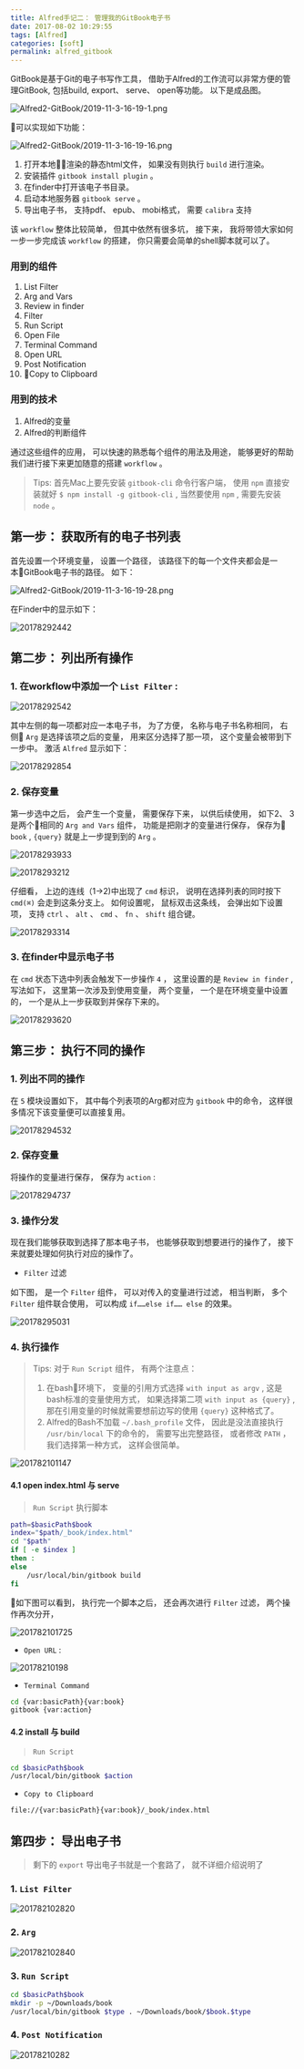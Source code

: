 ```yaml
---
title: Alfred手记二： 管理我的GitBook电子书
date: 2017-08-02 10:29:55
tags: [Alfred]
categories: [soft]
permalink: alfred_gitbook
---
```


GitBook是基于Git的电子书写作工具， 借助于Alfred的工作流可以非常方便的管理GitBook, 包括build, export、 serve、 open等功能。 以下是成品图。

![Alfred2-GitBook/2019-11-3-16-19-1.png](http://img.geekerhua.com/blog/Alfred2-GitBook/2019-11-3-16-19-1.png)

可以实现如下功能：

![Alfred2-GitBook/2019-11-3-16-19-16.png](http://img.geekerhua.com/blog/Alfred2-GitBook/2019-11-3-16-19-16.png)

01. 打开本地渲染的静态html文件， 如果没有则执行 `build` 进行渲染。
02. 安装插件 `gitbook install plugin` 。
03. 在finder中打开该电子书目录。
04. 启动本地服务器 `gitbook serve` 。
05. 导出电子书， 支持pdf、 epub、 mobi格式， 需要 `calibra` 支持

该 `workflow` 整体比较简单， 但其中依然有很多坑， 接下来， 我将带领大家如何一步一步完成该 `workflow` 的搭建， 你只需要会简单的shell脚本就可以了。

### 用到的组件

01. List Filter
02. Arg and Vars
03. Review in finder
04. Filter
05. Run Script
06. Open File
07. Terminal Command
08. Open URL
09. Post Notification
10. Copy to Clipboard

### 用到的技术

01. Alfred的变量
02. Alfred的判断组件

通过这些组件的应用， 可以快速的熟悉每个组件的用法及用途， 能够更好的帮助我们进行接下来更加随意的搭建 `workflow` 。

> Tips: 首先Mac上要先安装 `gitbook-cli` 命令行客户端， 使用 `npm` 直接安装就好 `$ npm install -g gitbook-cli` , 当然要使用 `npm` , 需要先安装 `node` 。

## 第一步： 获取所有的电子书列表

首先设置一个环境变量， 设置一个路径， 该路径下的每一个文件夹都会是一本GitBook电子书的路径。 如下：

![Alfred2-GitBook/2019-11-3-16-19-28.png](http://img.geekerhua.com/blog/Alfred2-GitBook/2019-11-3-16-19-28.png)

在Finder中的显示如下：

![20178292442](assets/20178292442.png)

## 第二步： 列出所有操作

### 1. 在workflow中添加一个 `List Filter` :

![20178292542](assets/20178292542.png)

其中左侧的每一项都对应一本电子书， 为了方便， 名称与电子书名称相同， 右侧 `Arg` 是选择该项之后的变量， 用来区分选择了那一项， 这个变量会被带到下一步中。
激活 `Alfred` 显示如下：

![20178292854](assets/20178292854.png)

### 2. 保存变量

第一步选中之后， 会产生一个变量， 需要保存下来， 以供后续使用， 如下2、 3是两个相同的 `Arg and Vars` 组件， 功能是把刚才的变量进行保存， 保存为 `book` , `{query}` 就是上一步提到到的 `Arg` 。

![20178293933](assets/20178293933.png)

![20178293212](assets/20178293212.png)

仔细看， 上边的连线（1->2)中出现了 `cmd` 标识， 说明在选择列表的同时按下 `cmd(⌘)` 会走到这条分支上。 如何设置呢， 鼠标双击这条线， 会弹出如下设置项， 支持 `ctrl` 、 `alt` 、 `cmd` 、 `fn` 、 `shift` 组合键。

![20178293314](assets/20178293314.png)

### 3. 在finder中显示电子书

在 `cmd` 状态下选中列表会触发下一步操作 `4` ， 这里设置的是 `Review in finder` , 写法如下， 这里第一次涉及到使用变量， 两个变量， 一个是在环境变量中设置的， 一个是从上一步获取到并保存下来的。

![20178293620](assets/20178293620.png)

## 第三步： 执行不同的操作

### 1. 列出不同的操作

在 `5` 模块设置如下， 其中每个列表项的Arg都对应为 `gitbook` 中的命令， 这样很多情况下该变量便可以直接复用。

![20178294532](assets/20178294532.png)

### 2. 保存变量

将操作的变量进行保存， 保存为 `action` :

![20178294737](assets/20178294737.png)

### 3. 操作分发

现在我们能够获取到选择了那本电子书， 也能够获取到想要进行的操作了， 接下来就要处理如何执行对应的操作了。

* `Filter` 过滤

如下图， 是一个 `Filter` 组件， 可以对传入的变量进行过滤， 相当判断， 多个 `Filter` 组件联合使用， 可以构成 `if……else if…… else` 的效果。

![20178295031](assets/20178295031.png)

### 4. 执行操作

> Tips: 对于 `Run Script` 组件， 有两个注意点：
> 1. 在bash环境下， 变量的引用方式选择 `with input as argv` , 这是bash标准的变量使用方式， 如果选择第二项 `with input as {query}` , 那在引用变量的时候就需要想前边写的使用 `{query}` 这种格式了。
> 2. Alfred的Bash不加载 `~/.bash_profile` 文件， 因此是没法直接执行 `/usr/bin/local` 下的命令的， 需要写出完整路径， 或者修改 `PATH` ， 我们选择第一种方式， 这样会很简单。

![201782101147](assets/201782101147.png)

#### 4.1 open index.html 与 serve

> `Run Script` 执行脚本

``` bash
path=$basicPath$book
index="$path/_book/index.html"
cd "$path"
if [ -e $index ]
then :
else
	/usr/local/bin/gitbook build
fi
```

如下图可以看到， 执行完一个脚本之后， 还会再次进行 `Filter` 过滤， 两个操作再次分开，

![201782101725](assets/201782101725.png)

* `Open URL` :

![20178210198](assets/20178210198.png)

* `Terminal Command`

``` bash
cd {var:basicPath}{var:book}
gitbook {var:action}
```

#### 4.2 install 与 build

> `Run Script`

``` bash
cd $basicPath$book
/usr/local/bin/gitbook $action
```

* `Copy to Clipboard`

``` bash
file://{var:basicPath}{var:book}/_book/index.html
```

## 第四步： 导出电子书

> 剩下的 `export` 导出电子书就是一个套路了， 就不详细介绍说明了

### 1. `List Filter`

![201782102820](assets/201782102820.png)

### 2. `Arg`

![201782102840](assets/201782102840.png)

### 3. `Run Script`

``` bash
cd $basicPath$book
mkdir -p ~/Downloads/book
/usr/local/bin/gitbook $type . ~/Downloads/book/$book.$type
```

### 4. `Post Notification`

![20178210282](assets/20178210282.png)
